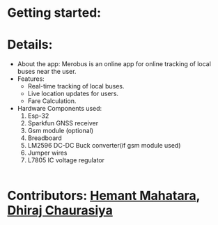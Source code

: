 # Getting started:


# Details:
- About the app:
    Merobus is an online app for online tracking of local buses near the user.<br>
- Features:
    - Real-time tracking of local buses.
    - Live location updates for users.
    - Fare Calculation.<br>
- Hardware Components used: 
  1. Esp-32
  2. Sparkfun GNSS receiver
  3. Gsm module (optional)
  4. Breadboard
  5. LM2596 DC-DC Buck converter(if gsm module used)
  6. Jumper wires
  7. L7805 IC voltage regulator<br><br>



# Contributors: [Hemant Mahatara](https://github.com/mahatarahemant/), [Dhiraj Chaurasiya](https://github.com/dhirajchaurasiya10/) 
